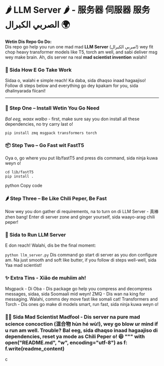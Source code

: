 # 🌶️ LLM Server 🌶️ - 服务器 伺服器 服务 الصربي الكبرال 🌍

**Wetin Dis Repo Go Do:**  
Dis repo go help you run one mad mad **LLM Server** (صربي الكبرال!) wey fit chop heavy transformer models like T5, torch am well, and sabi deliver msg wey make brain. Ah, dis server na real **mad scientist invention** walahi!  

### 🚀 Sida How E Go Take Work  
Sidaa o, walahi e simple reach! Ka daba, sida dhaqso inaad hagaajiso! Follow di steps below and everything go dey kpakam for you, sida dhalinyarada fiicani!

---

### 🎒 Step One – Install Wetin You Go Need  
*Bal eeg, waax walbo* - first, make sure say you don install all these dependencies, no try carry last o!

```
pip install zmq msgpack transformers torch
```


### 📦 Step Two – Go Fast wit FastT5
Oya o, go where you put lib/fastT5 and press dis command, sida ninja kuwa weyn o!

```
cd lib/fastT5
pip install .
```


python
Copy code

### 🌶️ Step Three – Be Like Chili Peper, Be Fast
Now wey you don gather di requirements, na to turn on di LLM Server - 真棒 zhen bang! Enter di server zone and ginger yourself, sida waayo-arag chili peper!

### 🥂 Sida to Run LLM Server
E don reach! Walahi, dis be the final moment:

```python llm_server.py```
Dis command go start di server as you don configure am. Na just smooth and soft like butter, if you follow di steps well-well, sida Yaa mad scientist!

### ✨ Extra Tins - Xiǎo de muhiim ah!
Msgpack - Di Oba - Dis package go help you compress and decompress messages, sidaa, sida Soomaali mid weyn!
ZMQ - Dis wan na king for messaging. Walahi, comms dey move fast like somali cat!
Transformers and Torch - Dis ones go make di models smart, run fast, sida ninja kuwa weyn o!

### 👨‍💻 Sida Mad Scientist Madfool - Dis server na pure mad science concoction (混合物 hùn hé wù!), wey go blow ur mind if u run am well. Trouble? Bal eeg, sida dhaqso inaad hagaajiso di dependencies, reset ya mode as Chili Peper o! 😆 """ with open("README.md", "w", encoding="utf-8") as f: f.write(readme_content)

c



